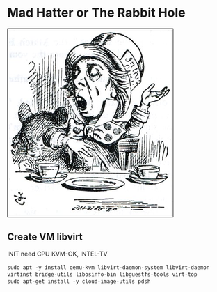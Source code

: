 # Mad Hatter or The Rabbit Hole


![alt text](MadlHatterByTenniel.jpg)

## Create VM libvirt

INIT
need CPU KVM-OK, INTEL-TV

```shell
sudo apt -y install qemu-kvm libvirt-daemon-system libvirt-daemon virtinst bridge-utils libosinfo-bin libguestfs-tools virt-top
sudo apt-get install -y cloud-image-utils pdsh
```
